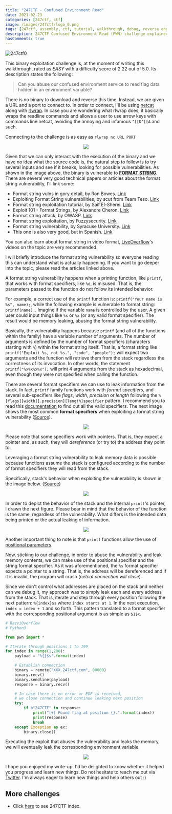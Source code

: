 ```yaml
---
title: "247CTF - Confused Environment Read"
date: 2021-02-23
categories: [247ctf, ctf]
image: /images/247ctf/logo_0.png
tags: [247ctf, assembly, ctf, tutorial, walkthrough, debug, reverse engineering, exploiting, pwn, binary exploitation, confused environment read, format string]
description: 247CTF Confused Environment Read (PWN) challenge explained in detail. We will see how to solve the challenge and understand the underlying concepts.
hasComments: true
---
```


![247ctf0](/images/247ctf/pwnable/confused_environment_read/description.png)

This binary exploitation challenge is, at the moment of writing this walkthrough, rated as *EASY* with a difficulty score of 2.22 out of 5.0. Its description states the following:

> Can you abuse our confused environment service to read flag data hidden in an environment variable?

There is no binary to download and reverse this time. Instead, we are given a URL and a port to connect to. In order to connect, I'll be using [netcat](https://en.wikipedia.org/wiki/Netcat) along with [rlwrap](https://github.com/hanslub42/rlwrap). In case you are wondering what rlwrap does, it basically wraps the readline commands and allows a user to use arrow keys with commands line netcat, avoiding the annoying and infamous `^[[D^[[A` and such. 

Connecting to the challenge is as easy as `rlwrap nc URL PORT`

<p align="center">
	<img src="/images/247ctf/pwnable/confused_environment_read/execution.png">
</p>

Given that we can only interact with the execution of the binary and we have no idea what the source code is, the natural step to follow is to try several inputs and see if it breaks, looking for possible vulnerabilities. As shown in the image above, the binary is vulnerable to [**FORMAT STRING**](https://en.wikipedia.org/wiki/Printf_format_string). There are several <yellow>very good</yellow> technical papers or articles about the format string vulnerability, I'll link some:

- Format string vulns in gory detail, by Ron Bowes. [Link](https://blog.skullsecurity.org/2015/defcon-quals-babyecho-format-string-vulns-in-gory-detail)
- Exploiting Format String vulnerabilities, by scut from Team Teso. [Link](https://cs155.stanford.edu/papers/formatstring-1.2.pdf)
- Format string exploitation tutorial, by Saif El-Sherei. [Link](https://www.exploit-db.com/docs/english/28476-linux-format-string-exploitation.pdf)
- Exploit 101 - Format Strings, by Alexandre Cheron. [Link](https://axcheron.github.io/exploit-101-format-strings/)
- Format string attack, by OWASP. [Link](https://owasp.org/www-community/attacks/Format_string_attack)
- Format string exploitation, by Fuzzysecurity. [Link](https://www.fuzzysecurity.com/tutorials/expDev/10.html)
- Format string vulnerability, by Syracuse University. [Link](http://www.cis.syr.edu/~wedu/Teaching/cis643/LectureNotes_New/Format_String.pdf)
- This one is also very good, but in Spanish. [Link](https://fundacion-sadosky.github.io/guia-escritura-exploits/format-string/5-format-string.html)

You can also learn about format string in video format, [LiveOverflow](https://www.youtube.com/results?search_query=liveoverflow+format+string)'s videos on the topic are very recommended.

I will briefly introduce the format string vulnerability so everyone reading this can understand what is actually happening. If you want to go deeper into the topic, please read the articles linked above. 

A format string vulnerability happens when a printing function, like `printf`, that works with format specifiers, like `%d`, is misused. That is, the parameters passed to the function do not follow its intended behavior.

For example, a correct use of the `printf` function is: `printf("Your name is %s", name);`, while the following example is vulnerable to format string: `printf(name);`. Imagine if the variable `name` is controlled by the user. A given user could input things like `%s` or `%x` (or any valid format specifier). The result would be memory leaking, abusing the format string vulnerability. 

Basically, the vulnerability happens because `printf` (and all of the functions within the family) have a variable number of arguments. The number of arguments is defined by the number of format specifiers (characters starting with `%`) within the format string itself. That is, a format string like `printf("Exploit %s, not %s.", "code", "people");` will expect two arguments and the function will retrieve them from the stack regardless the correctness of its invocation. In other words, the statement `printf("%x%x%x%x");` will print 4 arguments from the stack as hexadecimal, even though they were not specified when calling the function. 

There are several format specifiers we can use to leak information from the stack. In fact, `printf` family functions work with _format specifiers_, and several sub-specifiers like _flags_, _width_, _precision_ or _length_ following the `%[flags][width][.precision][length]specifier` pattern. I recommend you to read this [documentation](https://www.cplusplus.com/reference/cstdio/printf/) to find out all the valid specifiers. The next image shows the most common __format specifiers__ when exploiting a format string vulnerability ([Source](https://cs155.stanford.edu/papers/formatstring-1.2.pdf)).

<p align="center">
	<img src="/images/247ctf/pwnable/confused_environment_read/format_string_specifiers.png">
</p>

Please note that some specifiers work with pointers. That is, they expect a pointer and, as such, they will _dereference_ (or try to) the address they point to.

Leveraging a format string vulnerability to leak memory data is possible because functions assume the stack is configured according to the number of format specifiers they will read from the stack.  

Specifically, stack's behavior when exploiting the vulnerability is shown in the image below. ([Source](http://www.cis.syr.edu/~wedu/Teaching/cis643/LectureNotes_New/Format_String.pdf))

<p align="center">
	<img src="/images/247ctf/pwnable/confused_environment_read/stack_format_string.png">
</p>

In order to depict the behavior of the stack and the internal `printf`'s pointer, I drawn the next figure. Please bear in mind that the behavior of the function is the same, regardless of the vulnerability. What differs is the intended data being printed or the actual leaking of information.

<p align="center">
	<img src="/images/247ctf/pwnable/confused_environment_read/stack_format_string_explained_by_razvi.png">
</p>


Another important thing to note is that `printf` functions allow the use of [positional parameters](https://stackoverflow.com/questions/6322540/how-do-positional-arguments-like-1-work-with-printf).

Now, sticking to our challenge, in order to abuse the vulnerability and leak memory contents, we can make use of the positional specifier and the string format specifier. As it was aforementioned, the `%s` format specifier expects a pointer to a string. That is, the address will be dereferenced and if it is invalid, the program will crash (*netcat connection will close*). 

Since we don't control what addresses are placed on the stack and neither can we debug it, my approach was to simply leak each and every address from the stack. That is, iterate and step through every position following the next pattern: `%{index}$s` where `index starts at 1`. In the next execution, `index = index + 1` and so forth. This pattern translated to a format specifier with the corresponding positional argument is as simple as `$1$x`.

```python
# RazviOverflow
# Python3

from pwn import *

# Iterate through positions 1 to 199
for index in range(1,200):
	payload = "%{}$s".format(index)

	# Establish connection
	binary = remote("XXX.247ctf.com", 00000)
	binary.recv()
	binary.sendline(payload)
	response = binary.recv()

	# In case there is en error or EOF is received, 
	# we close connection and continue leaking next position
	try:
		if b"247CTF" in response:
			print("[+] Found flag at position {}.".format(index))
			print(response)
			break
	except Exception as ex:
		binary.close()
```

Executing the exploit that abuses the vulnerability and leaks the memory, we will eventually leak the corresponding environment variable.

<p align="center">
	<img src="/images/247ctf/pwnable/confused_environment_read/exploited.png">
</p>

I hope you enjoyed my write-up. I'd be delighted to know whether it helped you progress and learn new things. Do not hesitate to reach me out via [Twitter](https://twitter.com/Razvieu). I'm always eager to learn new things and help others out :)

## More challenges
* Click [here](/247ctf) to see 247CTF index.